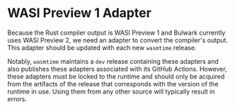 # WASI Preview 1 Adapter

Because the Rust compiler output is WASI Preview 1 and Bulwark currently
uses WASI Preview 2, we need an adapter to convert the compiler's output.
This adapter should be updated with each new `wasmtime` release.

Notably, `wasmtime` maintains a `dev` release containing these adapters
and also publishes these adapters associated with its GitHub Actions.
However, these adapters must be locked to the runtime and should only
be acquired from the artifacts of the release that corresponds with the
version of the runtime in use. Using them from any other source will
typically result in errors.
